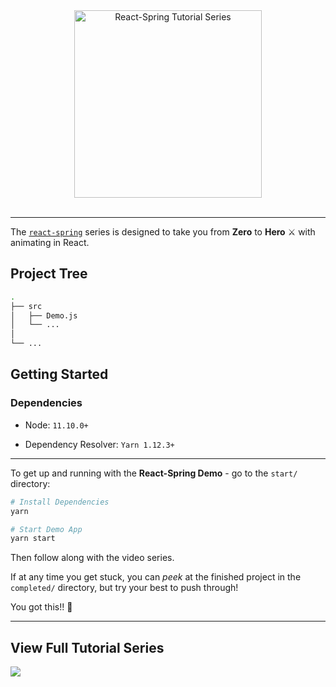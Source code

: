 <div style="text-align:center;">
  <img src="https://i.ibb.co/4gBjdC9/React-Spring-Series.jpg" alt="React-Spring Tutorial Series" style="height:300px;"/>
  <br>
  <br>
  <hr>
</div>

The [`react-spring`](https://www.react-spring.io/) series is designed to take you from **Zero** to **Hero** ⚔️ with animating in React.

## **Project Tree**

```bash
.
├── src
│   ├── Demo.js
│   └── ...
│
└── ...
```

## **Getting Started**

### Dependencies

- Node: `11.10.0+`

- Dependency Resolver: `Yarn 1.12.3+`

---

To get up and running with the **React-Spring Demo** - go to the `start/` directory:

```bash
# Install Dependencies
yarn

# Start Demo App
yarn start
```

Then follow along with the video series.

If at any time you get stuck, you can _peek_ at the finished project in the `completed/` directory, but try your best to push through!

You got this!! 💖

---

## **View Full Tutorial Series**

[<img src="https://www.youtube.com/yts/img/favicon_32-vflOogEID.png">](https://youtu.be/)
